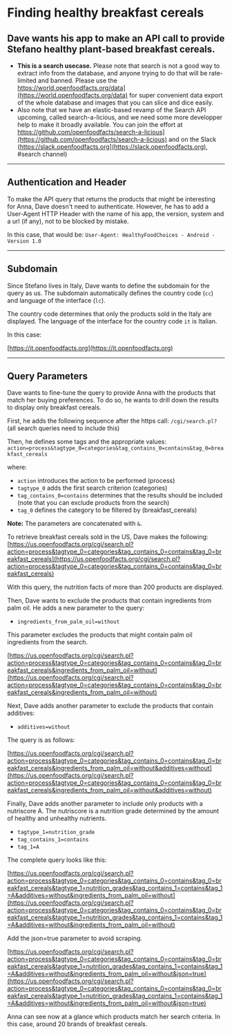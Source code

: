 # Finding healthy breakfast cereals

**Dave** wants his app to make an API call to provide Stefano healthy plant-based breakfast cereals.
--- 
- **This is a search usecase.** Please note that search is not a good way to extract info from the database, and anyone trying to do that will be rate-limited and banned. Please use the https://world.openfoodfacts.org/data](https://world.openfoodfacts.org/data) for super convenient data export of the whole database and images that you can slice and dice easily.
- Also note that we have an elastic-based revamp of the Search API upcoming, called search-a-licious, and we need some more developper help to make it broadly available. You can join the effort at https://github.com/openfoodfacts/search-a-licious](https://github.com/openfoodfacts/search-a-licious) and on the Slack (https://slack.openfoodfacts.org](https://slack.openfoodfacts.org), #search channel)


---

## Authentication and Header

To make the API query that returns the products that might be interesting for Anna, Dave doesn't need to authenticate. However, he has to add a User-Agent HTTP Header with the name of his app, the version, system and a url (if any), not to be blocked by mistake.

In this case, that would be: `User-Agent: HealthyFoodChoices - Android - Version 1.0`

---

## Subdomain

Since Stefano lives in Italy, Dave wants to define the subdomain for the query as us. The subdomain automatically defines the country code (`cc`) and language of the interface (`lc`).

The country code determines that only the products sold in the Italy are displayed. The language of the interface for the country code `it` is Italian.

In this case:

[https://it.openfoodfacts.org](https://it.openfoodfacts.org)

---

## Query Parameters

Dave wants to fine-tune the query to provide Anna with the products that match her buying preferences. To do so, he wants to drill down the results to display only breakfast cereals.

First, he adds the following sequence after the https call: `/cgi/search.pl?` (all search queries need to include this)

Then, he defines some tags and the appropriate values: `action=process&tagtype_0=categories&tag_contains_0=contains&tag_0=breakfast_cereals`

where:

- `action` introduces the action to be performed (process)
- `tagtype_0` adds the first search criterion (categories)
- `tag_contains_0=contains` determines that the results should be included (note that you can exclude products from the search)
- `tag_0` defines the category to be filtered by (breakfast_cereals)
    

**Note:** The parameters are concatenated with `&`.

To retrieve breakfast cereals sold in the US, Dave makes the following: [https://us.openfoodfacts.org/cgi/search.pl?action=process&tagtype_0=categories&tag_contains_0=contains&tag_0=breakfast_cereals](https://us.openfoodfacts.org/cgi/search.pl?action=process&tagtype_0=categories&tag_contains_0=contains&tag_0=breakfast_cereals)

With this query, the nutrition facts of more than 200 products are displayed.

Then, Dave wants to exclude the products that contain ingredients from palm oil. He adds a new parameter to the query:

- `ingredients_from_palm_oil=without`
    

This parameter excludes the products that might contain palm oil ingredients from the search.

[https://us.openfoodfacts.org/cgi/search.pl?action=process&tagtype_0=categories&tag_contains_0=contains&tag_0=breakfast_cereals&ingredients_from_palm_oil=without](https://us.openfoodfacts.org/cgi/search.pl?action=process&tagtype_0=categories&tag_contains_0=contains&tag_0=breakfast_cereals&ingredients_from_palm_oil=without)

Next, Dave adds another parameter to exclude the products that contain additives:

- `additives=without`
    

The query is as follows:

[https://us.openfoodfacts.org/cgi/search.pl?action=process&tagtype_0=categories&tag_contains_0=contains&tag_0=breakfast_cereals&ingredients_from_palm_oil=without&additives=without](https://us.openfoodfacts.org/cgi/search.pl?action=process&tagtype_0=categories&tag_contains_0=contains&tag_0=breakfast_cereals&ingredients_from_palm_oil=without&additives=without)

Finally, Dave adds another parameter to include only products with a nutriscore A. The nutriscore is a nutrition grade determined by the amount of healthy and unhealthy nutrients.

- `tagtype_1=nutrition_grade`
- `tag_contains_1=contains`
- `tag_1=A`
    

The complete query looks like this:

[https://us.openfoodfacts.org/cgi/search.pl?action=process&tagtype_0=categories&tag_contains_0=contains&tag_0=breakfast_cereals&tagtype_1=nutrition_grades&tag_contains_1=contains&tag_1=A&additives=without&ingredients_from_palm_oil=without](https://us.openfoodfacts.org/cgi/search.pl?action=process&tagtype_0=categories&tag_contains_0=contains&tag_0=breakfast_cereals&tagtype_1=nutrition_grades&tag_contains_1=contains&tag_1=A&additives=without&ingredients_from_palm_oil=without)

Add the json=true parameter to avoid scraping.

[https://us.openfoodfacts.org/cgi/search.pl?action=process&tagtype_0=categories&tag_contains_0=contains&tag_0=breakfast_cereals&tagtype_1=nutrition_grades&tag_contains_1=contains&tag_1=A&additives=without&ingredients_from_palm_oil=without&json=true](https://us.openfoodfacts.org/cgi/search.pl?action=process&tagtype_0=categories&tag_contains_0=contains&tag_0=breakfast_cereals&tagtype_1=nutrition_grades&tag_contains_1=contains&tag_1=A&additives=without&ingredients_from_palm_oil=without&json=true)

Anna can see now at a glance which products match her search criteria. In this case, around 20 brands of breakfast cereals.
